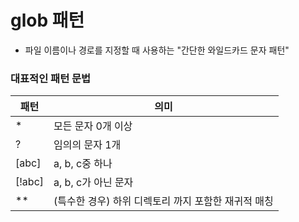 # glob 패턴
- 파일 이름이나 경로를 지정할 때 사용하는 "간단한 와일드카드 문자 패턴"

### 대표적인 패턴 문법

| 패턴     | 의미                             |
| ------ | ------------------------------ |
| *      | 모든 문자 0개 이상                    |
| ?      | 임의의 문자 1개                      |
| [abc]  | a, b, c중 하나                    |
| [!abc] | a, b, c가 아닌 문자                 |
| **     | (특수한 경우) 하위 디렉토리 까지 포함한 재귀적 매칭 |
